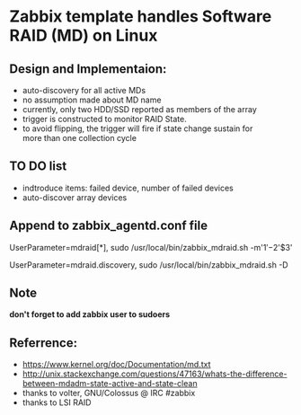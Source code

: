 Zabbix template handles Software RAID (MD) on Linux
==================

Design and Implementaion:
-----------------

- auto-discovery for all active MDs
- no assumption made about MD name
- currently, only two HDD/SSD reported as members of the array
- trigger is constructed to monitor RAID State.
- to avoid flipping, the trigger will fire if state change sustain for  
 more than one collection cycle


TO DO list
------

- indtroduce items: failed device, number of failed devices
- auto-discover array devices


Append to zabbix_agentd.conf file
----------------

   UserParameter=mdraid[*], sudo /usr/local/bin/zabbix_mdraid.sh -m'$1' -$2'$3'
   
   UserParameter=mdraid.discovery, sudo /usr/local/bin/zabbix_mdraid.sh -D 

Note
----
**don't forget to add zabbix user to sudoers**


Referrence:
-------

- https://www.kernel.org/doc/Documentation/md.txt
- http://unix.stackexchange.com/questions/47163/whats-the-difference-between-mdadm-state-active-and-state-clean
- thanks to volter, GNU/Colossus @ IRC #zabbix
- thanks to LSI RAID 
